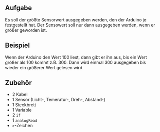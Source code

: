 Aufgabe
-------

Es soll der größte Sensorwert ausgegeben werden, den der Arduino je festgestellt hat.
Der Sensowert soll nur dann ausgegeben werden, wenn er größer geworden ist.

Beispiel
--------

Wenn der Arduino den Wert 100 liest, dann gibt er ihn aus, bis ein Wert größer als 100 kommt z.B. 300. Dann wird einmal 300 ausgegeben bis wieder ein größerer Wert gelesen wird.

Zubehör
-------

- 2 Kabel
- 1 Sensor (Licht-, Temeratur-, Dreh-, Abstand-)
- 1 Steckbrett
- 1 Variable
- 2 `if`
- 1 `analogRead`
- `>`-Zeichen